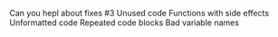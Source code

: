 Can you hepl about fixes #3
Unused code
Functions with side effects
Unformatted code
Repeated code blocks
Bad variable names
